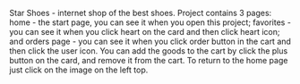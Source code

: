  Star Shoes - internet shop of the best shoes. Project contains 3 pages: home - the start page, you can see it when you open this project; favorites - you can see it when you click heart on the card and then click heart icon; and orders page - you can see it when you click order button in the cart and then click the user icon. You can add the goods to the cart by click the plus button on the card, and remove it from the cart. To return to the home page just click on the image on the left top.
